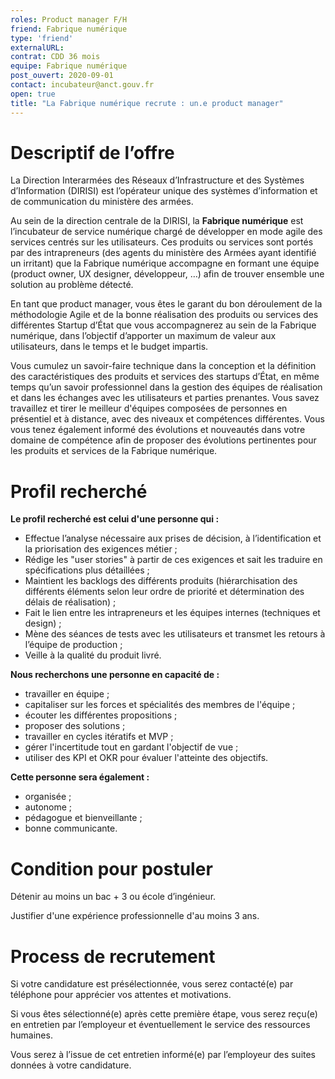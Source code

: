 ```yaml
---
roles: Product manager F/H
friend: Fabrique numérique
type: 'friend'
externalURL: 
contrat: CDD 36 mois
equipe: Fabrique numérique
post_ouvert: 2020-09-01
contact: incubateur@anct.gouv.fr
open: true
title: "La Fabrique numérique recrute : un.e product manager"
---
```



# Descriptif de l’offre
La Direction Interarmées des Réseaux d’Infrastructure et des Systèmes d’Information (DIRISI) est l’opérateur unique des systèmes d’information 
et de communication du ministère des armées.

Au sein de la direction centrale de la DIRISI, la **Fabrique numérique** est l’incubateur de service numérique chargé de développer en mode agile des services
centrés sur les utilisateurs. Ces produits ou services sont portés par des intrapreneurs (des agents du ministère des Armées ayant identifié un irritant) 
que la Fabrique numérique accompagne en formant une équipe (product owner, UX designer, développeur, …) afin de trouver ensemble une solution au problème détecté.

En tant que product manager, vous êtes le garant du bon déroulement de la méthodologie Agile et de la bonne réalisation des produits ou services des différentes
Startup d’État que vous accompagnerez au sein de la Fabrique numérique, dans l’objectif d’apporter un maximum de valeur aux utilisateurs,
dans le temps et le budget impartis.

Vous cumulez un savoir-faire technique dans la conception et la définition des caractéristiques des produits et services des startups d’État, 
en même temps qu’un savoir professionnel dans la gestion des équipes de réalisation et dans les échanges avec les utilisateurs et parties prenantes.
Vous savez travaillez et tirer le meilleur d'équipes composées de personnes en présentiel et à distance, avec des niveaux et compétences différentes.
Vous vous tenez également informé des évolutions et nouveautés dans votre domaine de compétence afin de proposer des évolutions pertinentes pour les produits et
services de la Fabrique numérique.

# Profil recherché
**Le profil recherché est celui d'une personne qui :**

- Effectue l’analyse nécessaire aux prises de décision, à l’identification et la priorisation des exigences métier ;
- Rédige les "user stories" à partir de ces exigences et sait les traduire en spécifications plus détaillées ;
- Maintient les backlogs des différents produits (hiérarchisation des différents éléments selon leur ordre de priorité et détermination des délais de réalisation) ;
- Fait le lien entre les intrapreneurs et les équipes internes (techniques et design) ;
- Mène des séances de tests avec les utilisateurs et transmet les retours à l’équipe de production ;
- Veille à la qualité du produit livré.


**Nous recherchons une personne en capacité de :**

- travailler en équipe ;
- capitaliser sur les forces et spécialités des membres de l'équipe ;
- écouter les différentes propositions ;
- proposer des solutions ;
- travailler en cycles itératifs et MVP ;
- gérer l'incertitude tout en gardant l'objectif de vue ;
- utiliser des KPI et OKR pour évaluer l'atteinte des objectifs.


**Cette personne sera également :**

- organisée ;
- autonome ;
- pédagogue et bienveillante ;
- bonne communicante.

# Condition pour postuler
Détenir au moins un bac + 3 ou école d’ingénieur.

Justifier d'une expérience professionnelle d'au moins 3 ans.


# Process de recrutement
Si votre candidature est présélectionnée, vous serez contacté(e) par téléphone pour apprécier vos attentes et motivations.

Si vous êtes sélectionné(e) après cette première étape, vous serez reçu(e) en entretien par l’employeur et éventuellement le service des ressources humaines.

Vous serez à l’issue de cet entretien informé(e) par l’employeur des suites données à votre candidature.
